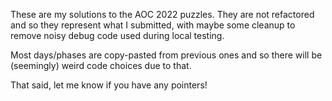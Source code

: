 These are my solutions to the AOC 2022 puzzles. They are not refactored and so they represent what I submitted, with maybe some cleanup to remove noisy debug code used during local testing.

Most days/phases are copy-pasted from previous ones and so there will be (seemingly) weird code choices due to that.

That said, let me know if you have any pointers!


